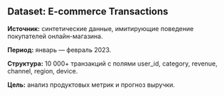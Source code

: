 
## Dataset: E-commerce Transactions

**Источник:** синтетические данные, имитирующие поведение покупателей онлайн-магазина.

**Период:** январь — февраль 2023.

**Структура:** 10 000+ транзакций с полями user_id, category, revenue, channel, region, device.

**Цель:** анализ продуктовых метрик и прогноз выручки.
